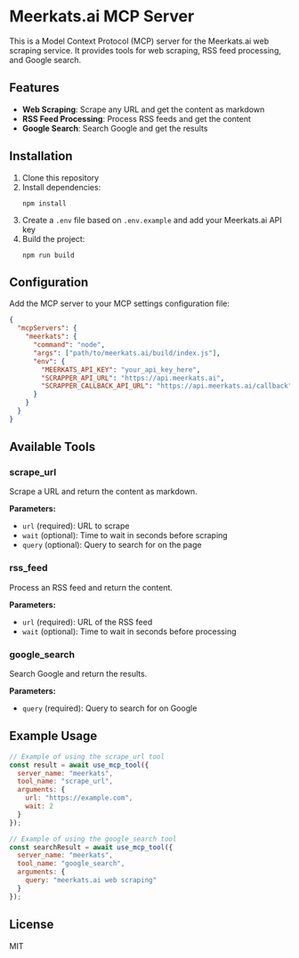 # Meerkats.ai MCP Server

This is a Model Context Protocol (MCP) server for the Meerkats.ai web scraping service. It provides tools for web scraping, RSS feed processing, and Google search.

## Features

- **Web Scraping**: Scrape any URL and get the content as markdown
- **RSS Feed Processing**: Process RSS feeds and get the content
- **Google Search**: Search Google and get the results

## Installation

1. Clone this repository
2. Install dependencies:
   ```
   npm install
   ```
3. Create a `.env` file based on `.env.example` and add your Meerkats.ai API key
4. Build the project:
   ```
   npm run build
   ```

## Configuration

Add the MCP server to your MCP settings configuration file:

```json
{
  "mcpServers": {
    "meerkats": {
      "command": "node",
      "args": ["path/to/meerkats.ai/build/index.js"],
      "env": {
        "MEERKATS_API_KEY": "your_api_key_here",
        "SCRAPPER_API_URL": "https://api.meerkats.ai",
        "SCRAPPER_CALLBACK_API_URL": "https://api.meerkats.ai/callback"
      }
    }
  }
}
```

## Available Tools

### scrape_url

Scrape a URL and return the content as markdown.

**Parameters:**
- `url` (required): URL to scrape
- `wait` (optional): Time to wait in seconds before scraping
- `query` (optional): Query to search for on the page

### rss_feed

Process an RSS feed and return the content.

**Parameters:**
- `url` (required): URL of the RSS feed
- `wait` (optional): Time to wait in seconds before processing

### google_search

Search Google and return the results.

**Parameters:**
- `query` (required): Query to search for on Google

## Example Usage

```javascript
// Example of using the scrape_url tool
const result = await use_mcp_tool({
  server_name: "meerkats",
  tool_name: "scrape_url",
  arguments: {
    url: "https://example.com",
    wait: 2
  }
});

// Example of using the google_search tool
const searchResult = await use_mcp_tool({
  server_name: "meerkats",
  tool_name: "google_search",
  arguments: {
    query: "meerkats.ai web scraping"
  }
});
```

## License

MIT
